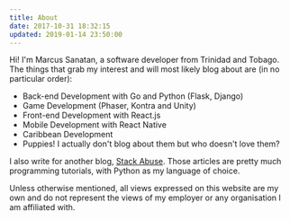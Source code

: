 ```yaml
---
title: About
date: 2017-10-31 18:32:15
updated: 2019-01-14 23:50:00
---
```


Hi! I'm Marcus Sanatan, a software developer from Trinidad and Tobago. The things that grab my interest and will most likely blog about are (in no particular order):

* Back-end Development with Go and Python (Flask, Django)
* Game Development (Phaser, Kontra and Unity)
* Front-end Development with React.js
* Mobile Development with React Native
* Caribbean Development
* Puppies! I actually don't blog about them but who doesn't love them?

I also write for another blog, [Stack Abuse](https://stackabuse.com/author/marcus/). Those articles are pretty much programming tutorials, with Python as my language of choice.

Unless otherwise mentioned, all views expressed on this website are my own and do not represent the views of my employer or any organisation I am affiliated with.
